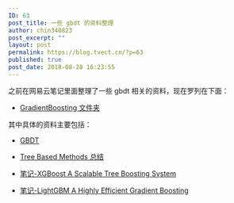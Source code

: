 ```yaml
---
ID: 63
post_title: 一些 gbdt 的资料整理
author: chin340823
post_excerpt: ""
layout: post
permalink: https://blog.tvect.cn/?p=63
published: true
post_date: 2018-08-28 16:23:55
---
```

之前在网易云笔记里面整理了一些 gbdt 相关的资料，现在罗列在下面：

<!--more-->

<ul>
<li><a href="http://note.youdao.com/noteshare?id=f0f3fe1b52277fc061b8fa1a009a2f44">GradientBoosting 文件夹</a></li>
</ul>

其中具体的资料主要包括：

<ul>
<li><p><a href="http://note.youdao.com/noteshare?id=30c6f49530b96f065312224e071e9cab&amp;sub=F0C9B7400F34417EAE0789594DF8C6F5">GBDT</a></p></li>
<li><p><a href="http://note.youdao.com/noteshare?id=ea81e58f21eace40c26edac72e3107b4&amp;sub=7744466EAF754AF498291BB328578E15">Tree Based Methods 总结</a></p></li>
<li><p><a href="http://note.youdao.com/noteshare?id=e08d817ffc9c77c52be776a413fc641d&amp;sub=C35545F459634CFFA9CE7D227BF9FFD0">笔记-XGBoost A Scalable Tree Boosting System</a></p></li>
<li><p><a href="http://note.youdao.com/noteshare?id=006c3401a9cc3ddb40ef32a6a26cc691&amp;sub=048EFEC899DA44C892537E4D729A1397">笔记-LightGBM A Highly Efficient Gradient Boosting</a></p></li>
</ul>